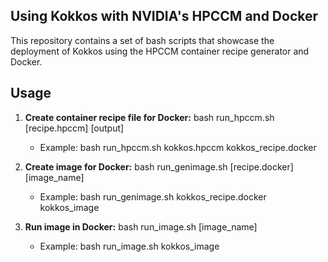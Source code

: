 ## Using Kokkos with NVIDIA's HPCCM and Docker
This repository contains a set of bash scripts that showcase the deployment of Kokkos using the HPCCM container recipe generator and Docker.

## Usage

1) **Create container recipe file for Docker:** bash run_hpccm.sh [recipe.hpccm] [output]
   - Example: bash run_hpccm.sh kokkos.hpccm kokkos_recipe.docker
   
2) **Create image for Docker:** bash run_genimage.sh [recipe.docker] [image_name]
   - Example: bash run_genimage.sh kokkos_recipe.docker kokkos_image

3) **Run image in Docker:** bash run_image.sh [image_name]
   - Example: bash run_image.sh kokkos_image
